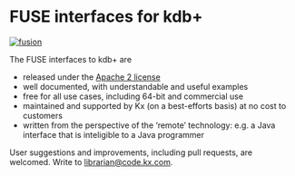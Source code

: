 # FUSE interfaces for kdb+


[![fusion](/img/fusion.jpg)](https://mad-science.wonderhowto.com/how-to/turn-microwave-oven-transformer-into-high-amperage-metal-melter-0140772/ "wonderhowto.com")

The FUSE interfaces to kdb+ are

-   released under the [Apache 2 license](https://www.apache.org/licenses/LICENSE-2.0)
-   well documented, with understandable and useful examples
-   free for all use cases, including 64-bit and commercial use
-   maintained and supported by Kx (on a best-efforts basis) at no cost to customers
-   written from the perspective of the ‘remote’ technology: e.g. a Java interface that is inteligible to a Java programmer

User suggestions and improvements, including pull requests, are welcomed. Write to librarian@code.kx.com.
